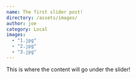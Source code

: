```yaml
---
name: The first slider post!
directory: /assets/images/
author: joe
category: Local
images:
  - "1.jpg"
  - "2.jpg"
  - "3.jpg"
---
```

This is where the content will go under the slider!
